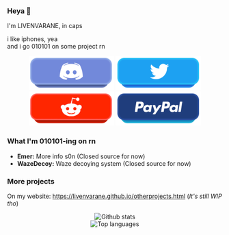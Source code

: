 ### Heya 👋
I'm LIVENVARANE, in caps

i like iphones, yea<br>
and i go 010101 on some project rn

<p align=center>
  <a href="https://dsc.bio/france"><img src="https://raw.githubusercontent.com/LIVENVARANE/LIVENVARANE/main/images/discord.png" width="200" /></a>
  <a href="https://twitter.com/LivenOff"><img src="https://raw.githubusercontent.com/LIVENVARANE/LIVENVARANE/main/images/twitter.png" width="200" /></a>
  <a href="https://reddit.com/u/LVN_N"><img src="https://raw.githubusercontent.com/LIVENVARANE/LIVENVARANE/main/images/reddit.png" width="200" /></a>
  <a href="https://paypal.me/livendon"><img src="https://raw.githubusercontent.com/LIVENVARANE/LIVENVARANE/main/images/paypal.png" width="200" /></a>
</p>

### What I'm 010101-ing on rn
* __Emer:__ More info s0n (Closed source for now)
* __WazeDecoy:__ Waze decoying system (Closed source for now)
 

### More projects
On my website: https://livenvarane.github.io/otherprojects.html (_It's still WIP tho_)

<p align=center>
  <img alt="Github stats" src="https://github-readme-stats.vercel.app/api?username=LIVENVARANE&show_icons=true&count_private=true" />
  <br /><img alt="Top languages" src="https://github-readme-stats.vercel.app/api/top-langs/?username=LIVENVARANE&card_width=800" />
</p>
